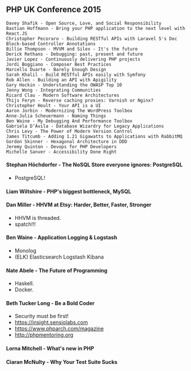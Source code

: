 PHP UK Conference 2015
-

````
Davey Shafik - Open Source, Love, and Social Responsibility
Bastian Hoffmann - Bring your PHP application to the next level with React.JS
Christopher Pecoraro - Building RESTful APIs with Laravel 5's Doc Block-based Controller Annotations
Billie Thompson - MVVM and Silex - It's the future
Derick Rethans - Debugging: past, present and future
Javier Lopez - Continuously delivering PHP projects
Jordi Boggiano - Composer Best Practices
Marcello Duarte - Barely Enough Design
Sarah Khalil - Build RESTful APIs easily with Symfony
Rob Allen - Building an API with Apigility
Gary Hockin - Understanding the OWASP Top 10
Jenny Wong - Integrating Communities
Ricard Clau - Modern Software Architectures
Thijs Feryn - Reverse caching proxies: Varnish or Nginx?
Christopher Hoult - Your API is a UI
Aaron Jorbin - Modernizing The WordPress Toolbox
Anne-Julia Scheuermann - Naming Things
Ben Waine - My Debugging And Performance Toolbox
Gabriela D’Ávila - Database Wizardry for Legacy Applications
Chris Levy - The Power of Modern Version Control
James Titcumb - Adding 1.21 Gigawatts to Applications with RabbitMQ
Gordon Skinner - Hexagonal Architecture in DDD
Jeremy Quinton - Devops for PHP Developers
Michelle Sanver - Accessibility Done Right
````

#### Stephan Höchdorfer - The NoSQL Store everyone ignores: PostgreSQL
* PostgreSQL!

#### Liam Wiltshire - PHP's biggest bottleneck, MySQL

#### Dan Miller - HHVM at Etsy: Harder, Better, Faster, Stronger
* HHVM is threaded.
* spatch!!!

#### Ben Waine - Application Logging & Logstash
* Monolog
* (ELK) Elasticsearch Logstash Kibana

#### Nate Abele - The Future of Programming
* Haskell.
* Docker.

#### Beth Tucker Long - Be a Bold Coder
* Security must be first!
* https://insight.sensiolabs.com
* https://www.phparch.com/magazine
* http://phpmentoring.org

#### Lorna Mitchell - What's new in PHP

#### Ciaran McNulty - Why Your Test Suite Sucks
